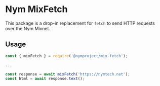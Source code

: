 # Nym MixFetch

This package is a drop-in replacement for `fetch` to send HTTP requests over the Nym Mixnet.

## Usage

```js
const { mixFetch } = require('@nymproject/mix-fetch');

...

const response = await mixFetch('https://nymtech.net');
const html = await response.text();
```
